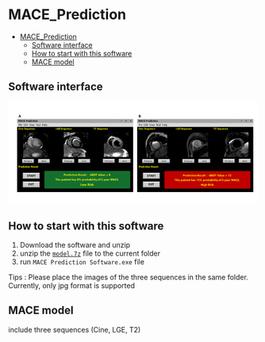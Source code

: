 # MACE_Prediction

- [MACE_Prediction](#mace_prediction)
  - [Software interface](#software-interface)
  - [How to start with this software](#how-to-start-with-this-software)
  - [MACE model](#mace-model)




## Software interface



![software_interface](MACE_model/imgs/software_interface.png)



## How to start with this software



1. Download the software and unzip
2. unzip the [`model.7z`](https://drive.google.com/file/d/1I96jx26mja1DmJ6whhYhT82PluICtbNX/view?usp=drive_link) file to the current folder
3. run `MACE Prediction Software.exe` file

Tips : Please place the images of the three sequences in the same folder. Currently, only jpg format is supported



## MACE model

include three sequences (Cine, LGE, T2)

